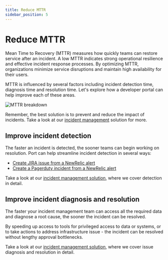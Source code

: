 ```yaml
---
title: Reduce MTTR 
sidebar_position: 5
---
```


# Reduce MTTR

Mean Time to Recovery (MTTR) measures how quickly teams can restore service after an incident. A low MTTR indicates strong operational resilience and effective incident response processes. By optimizing MTTR, organizations minimize service disruptions and maintain high availability for their users.

MTTR is influenced by several factors including incident detection time, diagnosis time and resolution time. Let's explore how a developer portal can help improve each of these areas.

![MTTR breakdown](/img/solutions/engineering-360/mttr.png)

Remember, the best solution is to prevent and reduce the impact of incidents. Take a look at our [incident management](/solutions/incident-management/prevent-and-minimize-incidents) solution for more.

## Improve incident detection

The faster an incident is detected, the sooner teams can begin working on resolution. Port can help streamline incident detection in several ways:

- [Create JIRA issue from a NewRelic alert](/guides/all/create-jira-issue-from-newrelic/)
- [Create a Pagerduty incident from a NewRelic alert](/guides/all/create-pagerduty-incident-from-newrelic-alert/)

Take a look at our [incident management solution](/solutions/incident-management/detect-and-diagnose-incidents), where we cover detection in detail.

## Improve incident diagnosis and resolution

The faster your incident management team can access all the required data and diagnose a root cause, the sooner the incident can be resolved.

By speeding up access to tools for privileged access to data or systems, or to take actions to address infrastructure issue - the incident can be resolved without lengthy approval bottlenecks.

Take a look at our [incident management solution](/solutions/incident-management/operate-and-resolve-incidents), where we cover issue diagnosis and resolution in detail.
